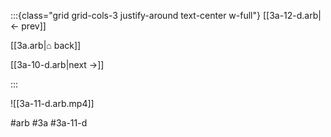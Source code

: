 :::{class="grid grid-cols-3 justify-around text-center w-full"}
[[3a-12-d.arb|← prev]]

[[3a.arb|⌂ back]]

[[3a-10-d.arb|next →]]

:::

![[3a-11-d.arb.mp4]]

#arb #3a #3a-11-d

